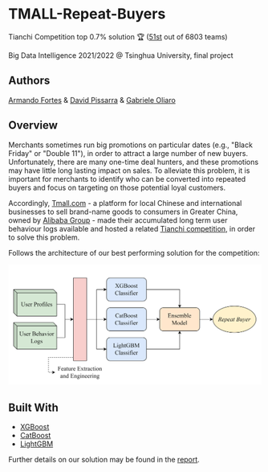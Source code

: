 # TMALL-Repeat-Buyers

Tianchi Competition top 0.7% solution :trophy: ([51st](https://tianchi.aliyun.com/competition/entrance/231576/rankingList) out of 6803 teams)

Big Data Intelligence 2021/2022 @ Tsinghua University, final project

## Authors
[Armando Fortes](https://github.com/atfortes) & [David Pissarra](https://github.com/davidpissarra) & [Gabriele Oliaro](https://github.com/gabrieleoliaro)

## Overview

Merchants sometimes run big promotions on particular dates (e.g., "Black Friday" or "Double 11"), in order to attract a large number of new buyers. Unfortunately, there are many one-time deal hunters, and these promotions may have little long lasting impact on sales. To alleviate this problem, it is important for merchants to identify who can be converted into repeated buyers and focus on targeting on those potential loyal customers.

Accordingly, [Tmall.com](https://www.tmall.com/) - a platform for local Chinese and international businesses to sell brand-name goods to consumers in Greater China, owned by [Alibaba Group](https://www.alibabagroup.com/en/global/home) - made their accumulated long term user behaviour logs available and hosted a related [Tianchi competition](https://tianchi.aliyun.com/competition/entrance/23157), in order to solve this problem.

Follows the architecture of our best performing solution for the competition:

![arch](/figs/arch_readme.png)

## Built With

- [XGBoost](https://xgboost.readthedocs.io/en/stable/)
- [CatBoost](https://catboost.ai/)
- [LightGBM](https://lightgbm.readthedocs.io/en/latest/)

Further details on our solution may be found in the [report](https://github.com/atfortes/TMALL-Repeat-Buyers/blob/main/docs/report.pdf).
